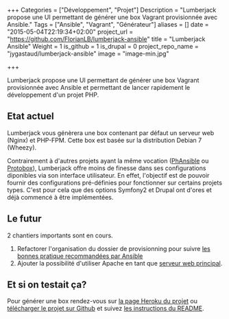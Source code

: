 +++
Categories = ["Développement", "Projet"]
Description = "Lumberjack propose une UI permettant de générer une box Vagrant provisionnée avec Ansible."
Tags = ["Ansible", "Vagrant", "Générateur"]
aliases = []
date = "2015-05-04T22:19:34+02:00"
project_url = "https://github.com/FlorianLB/lumberjack-ansible"
title = "Lumberjack Ansible"
Weight = 1
is_github = 1
is_drupal = 0
project_repo_name = "jygastaud/lumberjack-ansible"
image = "image-min.jpg"

+++

Lumberjack propose une UI permettant de générer une box Vagrant provisionnée avec Ansible et permettant de lancer rapidement le développement d'un projet PHP.

## Etat actuel

Lumberjack vous génèrera une box contenant par défaut un serveur web (Nginx) et PHP-FPM.
Cette box est basée sur la distribution Debian 7 (Wheezy).

Contrairement à d'autres projets ayant la même vocation ([PhAnsible](https://github.com/Phansible/phansible) ou [Protobox](https://github.com/protobox/protobox)), Lumberjack offre moins de finesse dans ses configurations diponibles via son interface utilisateur. En effet, l'objectif est de pouvoir fournir des configurations pré-définies pour fonctionner sur certains projets types. C'est pour cela que des options Symfony2 et Drupal ont d'ores et déjà commencé à être implémentées.

## Le futur

2 chantiers importants sont en cours.

1. Refactorer l'organisation du dossier de provisionning pour suivre [les bonnes pratique recommandées par Ansible](https://github.com/FlorianLB/lumberjack-ansible/issues/17)
2. Ajouter la possibilité d'utiliser Apache en tant que [serveur web principal](https://github.com/FlorianLB/lumberjack-ansible/issues/7).



## Et si on testait ça?

Pour générer une box rendez-vous sur [la page Heroku du projet](http://lumberjack-ansible.herokuapp.com/) ou [télécharger le projet sur Github](https://github.com/FlorianLB/lumberjack-ansible) et suivez [les instructions du README](https://github.com/FlorianLB/lumberjack-ansible/blob/master/README.md).

